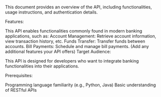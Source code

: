 This document provides an overview of the API, including functionalities, usage instructions, and authentication details.

Features:

This API enables functionalities commonly found in modern banking applications, such as:
Account Management: Retrieve account information, view transaction history, etc.
Funds Transfer: Transfer funds between accounts.
Bill Payments: Schedule and manage bill payments.
(Add any additional features your API offers)
Target Audience:

This API is designed for developers who want to integrate banking functionalities into their applications.

Prerequisites:

Programming language familiarity (e.g., Python, Java)
Basic understanding of RESTful APIs

